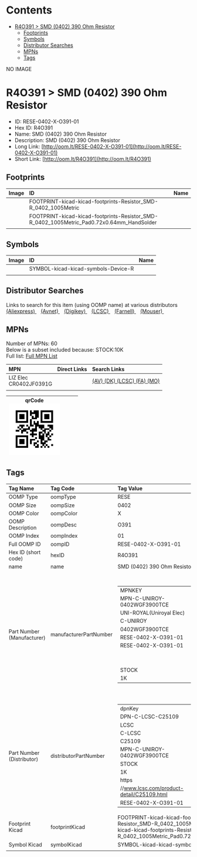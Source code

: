 



Contents
========

* [R4O391 > SMD (0402) 390 Ohm Resistor](#r4o391--smd-0402-390-ohm-resistor)
	* [Footprints](#footprints)
	* [Symbols](#symbols)
	* [Distributor Searches](#distributor-searches)
	* [MPNs](#mpns)
	* [Tags](#tags)
  
NO IMAGE  
# R4O391 > SMD (0402) 390 Ohm Resistor

- ID: RESE-0402-X-O391-01
- Hex ID: R4O391
- Name: SMD (0402) 390 Ohm Resistor
- Description: SMD (0402) 390 Ohm Resistor
- Long Link: [http://oom.lt/RESE-0402-X-O391-01](http://oom.lt/RESE-0402-X-O391-01)
- Short Link: [http://oom.lt/R4O391](http://oom.lt/R4O391)

## Footprints
  

|Image|ID|Name|
| :--- | :--- | :--- |
||FOOTPRINT-kicad-kicad-footprints-Resistor_SMD-R_0402_1005Metric||
||FOOTPRINT-kicad-kicad-footprints-Resistor_SMD-R_0402_1005Metric_Pad0.72x0.64mm_HandSolder||
||||

## Symbols
  

|Image|ID|Name|
| :--- | :--- | :--- |
|![]()|SYMBOL-kicad-kicad-symbols-Device-R||
||||

## Distributor Searches
  
Links to search for this item (using OOMP name) at various distributors  
[(Aliexpress) ](https://www.aliexpress.com/wholesale?SearchText=1117SMD+0402+390+Ohm+Resistor)&nbsp;&nbsp;&nbsp;[(Avnet) ](https://www.avnet.com/shop/us/search/SMD+0402+390+Ohm+Resistor)&nbsp;&nbsp;&nbsp;[(Digikey) ](https://www.digikey.co.uk/en/products/result?s=SMD+0402+390+Ohm+Resistor)&nbsp;&nbsp;&nbsp;[(LCSC) ](https://www.lcsc.com/search?q=SMD+0402+390+Ohm+Resistor)&nbsp;&nbsp;&nbsp;[(Farnell) ](https://uk.farnell.com/search?st=SMD+0402+390+Ohm+Resistor)&nbsp;&nbsp;&nbsp;[(Mouser) ](https://www.mouser.com/c/?q=SMD+0402+390+Ohm+Resistor)&nbsp;&nbsp;&nbsp;
## MPNs
  
Number of MPNs: 60<br>Below is a subset included because: STOCK:10K <br>Full list: [Full MPN List](MPNLIST.md)  

|MPN|Direct Links|Search Links|
| :--- | :--- | :--- |
|LIZ Elec<br>CR0402JF0391G||[(AV) ](https://www.avnet.com/shop/us/search/CR0402JF0391G)[(DK) ](https://www.digikey.co.uk/products/en?keywords=CR0402JF0391G)[(LCSC) ](https://www.lcsc.com/search?q=CR0402JF0391G)[(FA) ](https://uk.farnell.com/search?st=CR0402JF0391G)[(MO) ](https://www.mouser.com/c/?q=CR0402JF0391G)|
||||
  

|qrCode<br>[![](https://raw.githubusercontent.com/oomlout/oomlout_OOMP_parts_V2/main/RESE/0402/X/O391/01/qrCode_140.png)](https://github.com/oomlout/oomlout_OOMP_parts_V2/tree/main/RESE/0402/X/O391/01/qrCode.png)||||
| :---: | :---: | :---: | :---: |

## Tags
  

|Tag Name|Tag Code|Tag Value|
| :--- | :--- | :--- |
|OOMP Type|oompType|RESE|
|OOMP Size|oompSize|0402|
|OOMP Color|oompColor|X|
|OOMP Description|oompDesc|O391|
|OOMP Index|oompIndex|01|
|Full OOMP ID|oompID|RESE-0402-X-O391-01|
|Hex ID (short code)|hexID|R4O391|
|name|name|SMD (0402) 390 Ohm Resistor|
|Part Number (Manufacturer)|manufacturerPartNumber|<table><tr><td>MPNKEY</td></tr><tr><td> MPN-C-UNIROY-0402WGF3900TCE</td><td> MANUFACTURER</td></tr><tr><td> UNI-ROYAL(Uniroyal Elec)</td><td> MANUCODE</td></tr><tr><td> C-UNIROY</td><td> MPN</td></tr><tr><td> 0402WGF3900TCE</td><td> OOMPIDPARTIAL</td></tr><tr><td> RESE-0402-X-O391-01</td><td> OOMPID</td></tr><tr><td> RESE-0402-X-O391-01</td><td> LINK</td></tr><tr><td> </td><td> DESCRIPTION</td></tr><tr><td> </td><td> TAGS</td></tr><tr><td> STOCK</td></tr><tr><td>1K</td></tr></table></td><td> <table><tr><td>MPNKEY</td></tr><tr><td> MPN-C-UNIROY-0402WGJ0391TCE</td><td> MANUFACTURER</td></tr><tr><td> UNI-ROYAL(Uniroyal Elec)</td><td> MANUCODE</td></tr><tr><td> C-UNIROY</td><td> MPN</td></tr><tr><td> 0402WGJ0391TCE</td><td> OOMPIDPARTIAL</td></tr><tr><td> RESE-0402-X-O391-01</td><td> OOMPID</td></tr><tr><td> RESE-0402-X-O391-01</td><td> LINK</td></tr><tr><td> </td><td> DESCRIPTION</td></tr><tr><td> </td><td> TAGS</td></tr><tr><td> STOCK</td></tr><tr><td>1K</td></tr></table></td><td> <table><tr><td>MPNKEY</td></tr><tr><td> MPN-C-LIZELE-CR0402FF3900G</td><td> MANUFACTURER</td></tr><tr><td> LIZ Elec</td><td> MANUCODE</td></tr><tr><td> C-LIZELE</td><td> MPN</td></tr><tr><td> CR0402FF3900G</td><td> OOMPIDPARTIAL</td></tr><tr><td> RESE-0402-X-O391-01</td><td> OOMPID</td></tr><tr><td> RESE-0402-X-O391-01</td><td> LINK</td></tr><tr><td> </td><td> DESCRIPTION</td></tr><tr><td> </td><td> TAGS</td></tr><tr><td> </td></tr></table></td><td> <table><tr><td>MPNKEY</td></tr><tr><td> MPN-C-LIZELE-CR0402JF0391G</td><td> MANUFACTURER</td></tr><tr><td> LIZ Elec</td><td> MANUCODE</td></tr><tr><td> C-LIZELE</td><td> MPN</td></tr><tr><td> CR0402JF0391G</td><td> OOMPIDPARTIAL</td></tr><tr><td> RESE-0402-X-O391-01</td><td> OOMPID</td></tr><tr><td> RESE-0402-X-O391-01</td><td> LINK</td></tr><tr><td> </td><td> DESCRIPTION</td></tr><tr><td> </td><td> TAGS</td></tr><tr><td> STOCK</td></tr><tr><td>10K</td></tr></table></td><td> <table><tr><td>MPNKEY</td></tr><tr><td> MPN-C-RALEC-RTT023900FTH</td><td> MANUFACTURER</td></tr><tr><td> RALEC</td><td> MANUCODE</td></tr><tr><td> C-RALEC</td><td> MPN</td></tr><tr><td> RTT023900FTH</td><td> OOMPIDPARTIAL</td></tr><tr><td> RESE-0402-X-O391-01</td><td> OOMPID</td></tr><tr><td> RESE-0402-X-O391-01</td><td> LINK</td></tr><tr><td> </td><td> DESCRIPTION</td></tr><tr><td> </td><td> TAGS</td></tr><tr><td> </td></tr></table></td><td> <table><tr><td>MPNKEY</td></tr><tr><td> MPN-C-RALEC-RTT02391JTH</td><td> MANUFACTURER</td></tr><tr><td> RALEC</td><td> MANUCODE</td></tr><tr><td> C-RALEC</td><td> MPN</td></tr><tr><td> RTT02391JTH</td><td> OOMPIDPARTIAL</td></tr><tr><td> RESE-0402-X-O391-01</td><td> OOMPID</td></tr><tr><td> RESE-0402-X-O391-01</td><td> LINK</td></tr><tr><td> </td><td> DESCRIPTION</td></tr><tr><td> </td><td> TAGS</td></tr><tr><td> </td></tr></table></td><td> <table><tr><td>MPNKEY</td></tr><tr><td> MPN-C-KOASPE-RK73B1ETTP391J</td><td> MANUFACTURER</td></tr><tr><td> KOA Speer Elec</td><td> MANUCODE</td></tr><tr><td> C-KOASPE</td><td> MPN</td></tr><tr><td> RK73B1ETTP391J</td><td> OOMPIDPARTIAL</td></tr><tr><td> RESE-0402-X-O391-01</td><td> OOMPID</td></tr><tr><td> RESE-0402-X-O391-01</td><td> LINK</td></tr><tr><td> </td><td> DESCRIPTION</td></tr><tr><td> </td><td> TAGS</td></tr><tr><td> STOCK</td></tr><tr><td>1K</td></tr></table></td><td> <table><tr><td>MPNKEY</td></tr><tr><td> MPN-C-YAGEO-RC0402FR-07390RL</td><td> MANUFACTURER</td></tr><tr><td> YAGEO</td><td> MANUCODE</td></tr><tr><td> C-YAGEO</td><td> MPN</td></tr><tr><td> RC0402FR-07390RL</td><td> OOMPIDPARTIAL</td></tr><tr><td> RESE-0402-X-O391-01</td><td> OOMPID</td></tr><tr><td> RESE-0402-X-O391-01</td><td> LINK</td></tr><tr><td> </td><td> DESCRIPTION</td></tr><tr><td> </td><td> TAGS</td></tr><tr><td> STOCK</td></tr><tr><td>1K</td></tr></table></td><td> <table><tr><td>MPNKEY</td></tr><tr><td> MPN-C-TAITEC-RM04JTN391</td><td> MANUFACTURER</td></tr><tr><td> TA-I Tech</td><td> MANUCODE</td></tr><tr><td> C-TAITEC</td><td> MPN</td></tr><tr><td> RM04JTN391</td><td> OOMPIDPARTIAL</td></tr><tr><td> RESE-0402-X-O391-01</td><td> OOMPID</td></tr><tr><td> RESE-0402-X-O391-01</td><td> LINK</td></tr><tr><td> </td><td> DESCRIPTION</td></tr><tr><td> </td><td> TAGS</td></tr><tr><td> </td></tr></table></td><td> <table><tr><td>MPNKEY</td></tr><tr><td> MPN-C-TAITEC-RM04FTN3900</td><td> MANUFACTURER</td></tr><tr><td> TA-I Tech</td><td> MANUCODE</td></tr><tr><td> C-TAITEC</td><td> MPN</td></tr><tr><td> RM04FTN3900</td><td> OOMPIDPARTIAL</td></tr><tr><td> RESE-0402-X-O391-01</td><td> OOMPID</td></tr><tr><td> RESE-0402-X-O391-01</td><td> LINK</td></tr><tr><td> </td><td> DESCRIPTION</td></tr><tr><td> </td><td> TAGS</td></tr><tr><td> </td></tr></table></td><td> <table><tr><td>MPNKEY</td></tr><tr><td> MPN-C-YAGEO-RC0402JR-07390RL</td><td> MANUFACTURER</td></tr><tr><td> YAGEO</td><td> MANUCODE</td></tr><tr><td> C-YAGEO</td><td> MPN</td></tr><tr><td> RC0402JR-07390RL</td><td> OOMPIDPARTIAL</td></tr><tr><td> RESE-0402-X-O391-01</td><td> OOMPID</td></tr><tr><td> RESE-0402-X-O391-01</td><td> LINK</td></tr><tr><td> </td><td> DESCRIPTION</td></tr><tr><td> </td><td> TAGS</td></tr><tr><td> </td></tr></table></td><td> <table><tr><td>MPNKEY</td></tr><tr><td> MPN-C-WALSIN-WR04X3900FTL</td><td> MANUFACTURER</td></tr><tr><td> Walsin Tech Corp</td><td> MANUCODE</td></tr><tr><td> C-WALSIN</td><td> MPN</td></tr><tr><td> WR04X3900FTL</td><td> OOMPIDPARTIAL</td></tr><tr><td> RESE-0402-X-O391-01</td><td> OOMPID</td></tr><tr><td> RESE-0402-X-O391-01</td><td> LINK</td></tr><tr><td> </td><td> DESCRIPTION</td></tr><tr><td> </td><td> TAGS</td></tr><tr><td> STOCK</td></tr><tr><td>1K</td></tr></table></td><td> <table><tr><td>MPNKEY</td></tr><tr><td> MPN-C-WALSIN-WR04X391JTL</td><td> MANUFACTURER</td></tr><tr><td> Walsin Tech Corp</td><td> MANUCODE</td></tr><tr><td> C-WALSIN</td><td> MPN</td></tr><tr><td> WR04X391JTL</td><td> OOMPIDPARTIAL</td></tr><tr><td> RESE-0402-X-O391-01</td><td> OOMPID</td></tr><tr><td> RESE-0402-X-O391-01</td><td> LINK</td></tr><tr><td> </td><td> DESCRIPTION</td></tr><tr><td> </td><td> TAGS</td></tr><tr><td> STOCK</td></tr><tr><td>1K</td></tr></table></td><td> <table><tr><td>MPNKEY</td></tr><tr><td> MPN-C-KOASPE-RN73H1ETTP3900B25</td><td> MANUFACTURER</td></tr><tr><td> KOA Speer Elec</td><td> MANUCODE</td></tr><tr><td> C-KOASPE</td><td> MPN</td></tr><tr><td> RN73H1ETTP3900B25</td><td> OOMPIDPARTIAL</td></tr><tr><td> RESE-0402-X-O391-01</td><td> OOMPID</td></tr><tr><td> RESE-0402-X-O391-01</td><td> LINK</td></tr><tr><td> </td><td> DESCRIPTION</td></tr><tr><td> </td><td> TAGS</td></tr><tr><td> STOCK</td></tr><tr><td>1K</td></tr></table></td><td> <table><tr><td>MPNKEY</td></tr><tr><td> MPN-C-KOASPE-RN731ETTP3900B25</td><td> MANUFACTURER</td></tr><tr><td> KOA Speer Elec</td><td> MANUCODE</td></tr><tr><td> C-KOASPE</td><td> MPN</td></tr><tr><td> RN731ETTP3900B25</td><td> OOMPIDPARTIAL</td></tr><tr><td> RESE-0402-X-O391-01</td><td> OOMPID</td></tr><tr><td> RESE-0402-X-O391-01</td><td> LINK</td></tr><tr><td> </td><td> DESCRIPTION</td></tr><tr><td> </td><td> TAGS</td></tr><tr><td> STOCK</td></tr><tr><td>1K</td></tr></table></td><td> <table><tr><td>MPNKEY</td></tr><tr><td> MPN-C-KOASPE-RK73H1ETTP3900F</td><td> MANUFACTURER</td></tr><tr><td> KOA Speer Elec</td><td> MANUCODE</td></tr><tr><td> C-KOASPE</td><td> MPN</td></tr><tr><td> RK73H1ETTP3900F</td><td> OOMPIDPARTIAL</td></tr><tr><td> RESE-0402-X-O391-01</td><td> OOMPID</td></tr><tr><td> RESE-0402-X-O391-01</td><td> LINK</td></tr><tr><td> </td><td> DESCRIPTION</td></tr><tr><td> </td><td> TAGS</td></tr><tr><td> </td></tr></table></td><td> <table><tr><td>MPNKEY</td></tr><tr><td> MPN-C-YAGEO-AC0402FR-07390RL</td><td> MANUFACTURER</td></tr><tr><td> YAGEO</td><td> MANUCODE</td></tr><tr><td> C-YAGEO</td><td> MPN</td></tr><tr><td> AC0402FR-07390RL</td><td> OOMPIDPARTIAL</td></tr><tr><td> RESE-0402-X-O391-01</td><td> OOMPID</td></tr><tr><td> RESE-0402-X-O391-01</td><td> LINK</td></tr><tr><td> </td><td> DESCRIPTION</td></tr><tr><td> </td><td> TAGS</td></tr><tr><td> STOCK</td></tr><tr><td>1K</td></tr></table></td><td> <table><tr><td>MPNKEY</td></tr><tr><td> MPN-C-YAGEO-AC0402JR-07390RL</td><td> MANUFACTURER</td></tr><tr><td> YAGEO</td><td> MANUCODE</td></tr><tr><td> C-YAGEO</td><td> MPN</td></tr><tr><td> AC0402JR-07390RL</td><td> OOMPIDPARTIAL</td></tr><tr><td> RESE-0402-X-O391-01</td><td> OOMPID</td></tr><tr><td> RESE-0402-X-O391-01</td><td> LINK</td></tr><tr><td> </td><td> DESCRIPTION</td></tr><tr><td> </td><td> TAGS</td></tr><tr><td> </td></tr></table></td><td> <table><tr><td>MPNKEY</td></tr><tr><td> MPN-C-VIKING-ARG02FTC3900</td><td> MANUFACTURER</td></tr><tr><td> Viking Tech</td><td> MANUCODE</td></tr><tr><td> C-VIKING</td><td> MPN</td></tr><tr><td> ARG02FTC3900</td><td> OOMPIDPARTIAL</td></tr><tr><td> RESE-0402-X-O391-01</td><td> OOMPID</td></tr><tr><td> RESE-0402-X-O391-01</td><td> LINK</td></tr><tr><td> </td><td> DESCRIPTION</td></tr><tr><td> </td><td> TAGS</td></tr><tr><td> STOCK</td></tr><tr><td>1K</td></tr></table></td><td> <table><tr><td>MPNKEY</td></tr><tr><td> MPN-C-FHGUAN-RC-02W3900FT</td><td> MANUFACTURER</td></tr><tr><td> FH (Guangdong Fenghua Advanced Tech)</td><td> MANUCODE</td></tr><tr><td> C-FHGUAN</td><td> MPN</td></tr><tr><td> RC-02W3900FT</td><td> OOMPIDPARTIAL</td></tr><tr><td> RESE-0402-X-O391-01</td><td> OOMPID</td></tr><tr><td> RESE-0402-X-O391-01</td><td> LINK</td></tr><tr><td> </td><td> DESCRIPTION</td></tr><tr><td> </td><td> TAGS</td></tr><tr><td> </td></tr></table></td><td> <table><tr><td>MPNKEY</td></tr><tr><td> MPN-C-FHGUAN-RC-02W391JT</td><td> MANUFACTURER</td></tr><tr><td> FH (Guangdong Fenghua Advanced Tech)</td><td> MANUCODE</td></tr><tr><td> C-FHGUAN</td><td> MPN</td></tr><tr><td> RC-02W391JT</td><td> OOMPIDPARTIAL</td></tr><tr><td> RESE-0402-X-O391-01</td><td> OOMPID</td></tr><tr><td> RESE-0402-X-O391-01</td><td> LINK</td></tr><tr><td> </td><td> DESCRIPTION</td></tr><tr><td> </td><td> TAGS</td></tr><tr><td> </td></tr></table></td><td> <table><tr><td>MPNKEY</td></tr><tr><td> MPN-C-KAMAYA-RMC10K391FTH</td><td> MANUFACTURER</td></tr><tr><td> KAMAYA</td><td> MANUCODE</td></tr><tr><td> C-KAMAYA</td><td> MPN</td></tr><tr><td> RMC10K391FTH</td><td> OOMPIDPARTIAL</td></tr><tr><td> RESE-0402-X-O391-01</td><td> OOMPID</td></tr><tr><td> RESE-0402-X-O391-01</td><td> LINK</td></tr><tr><td> </td><td> DESCRIPTION</td></tr><tr><td> </td><td> TAGS</td></tr><tr><td> </td></tr></table></td><td> <table><tr><td>MPNKEY</td></tr><tr><td> MPN-C-FHGUAN-RC-02K3900FT</td><td> MANUFACTURER</td></tr><tr><td> FH (Guangdong Fenghua Advanced Tech)</td><td> MANUCODE</td></tr><tr><td> C-FHGUAN</td><td> MPN</td></tr><tr><td> RC-02K3900FT</td><td> OOMPIDPARTIAL</td></tr><tr><td> RESE-0402-X-O391-01</td><td> OOMPID</td></tr><tr><td> RESE-0402-X-O391-01</td><td> LINK</td></tr><tr><td> </td><td> DESCRIPTION</td></tr><tr><td> </td><td> TAGS</td></tr><tr><td> </td></tr></table></td><td> <table><tr><td>MPNKEY</td></tr><tr><td> MPN-C-RESIST-AECR0402F390RK9</td><td> MANUFACTURER</td></tr><tr><td> Resistor.Today</td><td> MANUCODE</td></tr><tr><td> C-RESIST</td><td> MPN</td></tr><tr><td> AECR0402F390RK9</td><td> OOMPIDPARTIAL</td></tr><tr><td> RESE-0402-X-O391-01</td><td> OOMPID</td></tr><tr><td> RESE-0402-X-O391-01</td><td> LINK</td></tr><tr><td> </td><td> DESCRIPTION</td></tr><tr><td> </td><td> TAGS</td></tr><tr><td> </td></tr></table></td><td> <table><tr><td>MPNKEY</td></tr><tr><td> MPN-C-PANASO-ERJ2RHD391X</td><td> MANUFACTURER</td></tr><tr><td> PANASONIC</td><td> MANUCODE</td></tr><tr><td> C-PANASO</td><td> MPN</td></tr><tr><td> ERJ2RHD391X</td><td> OOMPIDPARTIAL</td></tr><tr><td> RESE-0402-X-O391-01</td><td> OOMPID</td></tr><tr><td> RESE-0402-X-O391-01</td><td> LINK</td></tr><tr><td> </td><td> DESCRIPTION</td></tr><tr><td> </td><td> TAGS</td></tr><tr><td> STOCK</td></tr><tr><td>1K</td></tr></table></td><td> <table><tr><td>MPNKEY</td></tr><tr><td> MPN-C-PANASO-ERA2AEB391X</td><td> MANUFACTURER</td></tr><tr><td> PANASONIC</td><td> MANUCODE</td></tr><tr><td> C-PANASO</td><td> MPN</td></tr><tr><td> ERA2AEB391X</td><td> OOMPIDPARTIAL</td></tr><tr><td> RESE-0402-X-O391-01</td><td> OOMPID</td></tr><tr><td> RESE-0402-X-O391-01</td><td> LINK</td></tr><tr><td> </td><td> DESCRIPTION</td></tr><tr><td> </td><td> TAGS</td></tr><tr><td> STOCK</td></tr><tr><td>1K</td></tr></table></td><td> <table><tr><td>MPNKEY</td></tr><tr><td> MPN-C-PANASO-ERJ2GEJ391X</td><td> MANUFACTURER</td></tr><tr><td> PANASONIC</td><td> MANUCODE</td></tr><tr><td> C-PANASO</td><td> MPN</td></tr><tr><td> ERJ2GEJ391X</td><td> OOMPIDPARTIAL</td></tr><tr><td> RESE-0402-X-O391-01</td><td> OOMPID</td></tr><tr><td> RESE-0402-X-O391-01</td><td> LINK</td></tr><tr><td> </td><td> DESCRIPTION</td></tr><tr><td> </td><td> TAGS</td></tr><tr><td> STOCK</td></tr><tr><td>1K</td></tr></table></td><td> <table><tr><td>MPNKEY</td></tr><tr><td> MPN-C-PANASO-ERJ2RKF3900X</td><td> MANUFACTURER</td></tr><tr><td> PANASONIC</td><td> MANUCODE</td></tr><tr><td> C-PANASO</td><td> MPN</td></tr><tr><td> ERJ2RKF3900X</td><td> OOMPIDPARTIAL</td></tr><tr><td> RESE-0402-X-O391-01</td><td> OOMPID</td></tr><tr><td> RESE-0402-X-O391-01</td><td> LINK</td></tr><tr><td> </td><td> DESCRIPTION</td></tr><tr><td> </td><td> TAGS</td></tr><tr><td> </td></tr></table></td><td> <table><tr><td>MPNKEY</td></tr><tr><td> MPN-C-UNIROY-0402WGD3900TCE</td><td> MANUFACTURER</td></tr><tr><td> UNI-ROYAL(Uniroyal Elec)</td><td> MANUCODE</td></tr><tr><td> C-UNIROY</td><td> MPN</td></tr><tr><td> 0402WGD3900TCE</td><td> OOMPIDPARTIAL</td></tr><tr><td> RESE-0402-X-O391-01</td><td> OOMPID</td></tr><tr><td> RESE-0402-X-O391-01</td><td> LINK</td></tr><tr><td> </td><td> DESCRIPTION</td></tr><tr><td> </td><td> TAGS</td></tr><tr><td> STOCK</td></tr><tr><td>1K</td></tr></table></td><td> <table><tr><td>MPNKEY</td></tr><tr><td> MPN-C-VISHAY-CRCW0402390RFKED</td><td> MANUFACTURER</td></tr><tr><td> Vishay Intertech</td><td> MANUCODE</td></tr><tr><td> C-VISHAY</td><td> MPN</td></tr><tr><td> CRCW0402390RFKED</td><td> OOMPIDPARTIAL</td></tr><tr><td> RESE-0402-X-O391-01</td><td> OOMPID</td></tr><tr><td> RESE-0402-X-O391-01</td><td> LINK</td></tr><tr><td> </td><td> DESCRIPTION</td></tr><tr><td> </td><td> TAGS</td></tr><tr><td> </td></tr></table></td><td> <table><tr><td>MPNKEY</td></tr><tr><td> MPN-C-VISHAY-CRCW0402390RJNED</td><td> MANUFACTURER</td></tr><tr><td> Vishay Intertech</td><td> MANUCODE</td></tr><tr><td> C-VISHAY</td><td> MPN</td></tr><tr><td> CRCW0402390RJNED</td><td> OOMPIDPARTIAL</td></tr><tr><td> RESE-0402-X-O391-01</td><td> OOMPID</td></tr><tr><td> RESE-0402-X-O391-01</td><td> LINK</td></tr><tr><td> </td><td> DESCRIPTION</td></tr><tr><td> </td><td> TAGS</td></tr><tr><td> </td></tr></table></td><td> <table><tr><td>MPNKEY</td></tr><tr><td> MPN-C-UNIROY-TC0250D3900TCE</td><td> MANUFACTURER</td></tr><tr><td> UNI-ROYAL(Uniroyal Elec)</td><td> MANUCODE</td></tr><tr><td> C-UNIROY</td><td> MPN</td></tr><tr><td> TC0250D3900TCE</td><td> OOMPIDPARTIAL</td></tr><tr><td> RESE-0402-X-O391-01</td><td> OOMPID</td></tr><tr><td> RESE-0402-X-O391-01</td><td> LINK</td></tr><tr><td> </td><td> DESCRIPTION</td></tr><tr><td> </td><td> TAGS</td></tr><tr><td> STOCK</td></tr><tr><td>1K</td></tr></table></td><td> <table><tr><td>MPNKEY</td></tr><tr><td> MPN-C-UNIROY-TC0250D3900TCC</td><td> MANUFACTURER</td></tr><tr><td> UNI-ROYAL(Uniroyal Elec)</td><td> MANUCODE</td></tr><tr><td> C-UNIROY</td><td> MPN</td></tr><tr><td> TC0250D3900TCC</td><td> OOMPIDPARTIAL</td></tr><tr><td> RESE-0402-X-O391-01</td><td> OOMPID</td></tr><tr><td> RESE-0402-X-O391-01</td><td> LINK</td></tr><tr><td> </td><td> DESCRIPTION</td></tr><tr><td> </td><td> TAGS</td></tr><tr><td> STOCK</td></tr><tr><td>1K</td></tr></table></td><td> <table><tr><td>MPNKEY</td></tr><tr><td> MPN-C-PANASO-ERJPA2J391X</td><td> MANUFACTURER</td></tr><tr><td> PANASONIC</td><td> MANUCODE</td></tr><tr><td> C-PANASO</td><td> MPN</td></tr><tr><td> ERJPA2J391X</td><td> OOMPIDPARTIAL</td></tr><tr><td> RESE-0402-X-O391-01</td><td> OOMPID</td></tr><tr><td> RESE-0402-X-O391-01</td><td> LINK</td></tr><tr><td> </td><td> DESCRIPTION</td></tr><tr><td> </td><td> TAGS</td></tr><tr><td> </td></tr></table></td><td> <table><tr><td>MPNKEY</td></tr><tr><td> MPN-C-PANASO-ERJPA2F3900X</td><td> MANUFACTURER</td></tr><tr><td> PANASONIC</td><td> MANUCODE</td></tr><tr><td> C-PANASO</td><td> MPN</td></tr><tr><td> ERJPA2F3900X</td><td> OOMPIDPARTIAL</td></tr><tr><td> RESE-0402-X-O391-01</td><td> OOMPID</td></tr><tr><td> RESE-0402-X-O391-01</td><td> LINK</td></tr><tr><td> </td><td> DESCRIPTION</td></tr><tr><td> </td><td> TAGS</td></tr><tr><td> </td></tr></table></td><td> <table><tr><td>MPNKEY</td></tr><tr><td> MPN-C-PANASO-ERA2VEB3900X</td><td> MANUFACTURER</td></tr><tr><td> PANASONIC</td><td> MANUCODE</td></tr><tr><td> C-PANASO</td><td> MPN</td></tr><tr><td> ERA2VEB3900X</td><td> OOMPIDPARTIAL</td></tr><tr><td> RESE-0402-X-O391-01</td><td> OOMPID</td></tr><tr><td> RESE-0402-X-O391-01</td><td> LINK</td></tr><tr><td> </td><td> DESCRIPTION</td></tr><tr><td> </td><td> TAGS</td></tr><tr><td> </td></tr></table></td><td> <table><tr><td>MPNKEY</td></tr><tr><td> MPN-C-PANASO-ERJU2RD3900X</td><td> MANUFACTURER</td></tr><tr><td> PANASONIC</td><td> MANUCODE</td></tr><tr><td> C-PANASO</td><td> MPN</td></tr><tr><td> ERJU2RD3900X</td><td> OOMPIDPARTIAL</td></tr><tr><td> RESE-0402-X-O391-01</td><td> OOMPID</td></tr><tr><td> RESE-0402-X-O391-01</td><td> LINK</td></tr><tr><td> </td><td> DESCRIPTION</td></tr><tr><td> </td><td> TAGS</td></tr><tr><td> </td></tr></table></td><td> <table><tr><td>MPNKEY</td></tr><tr><td> MPN-C-EVEROH-CR0402F390RQ10Z</td><td> MANUFACTURER</td></tr><tr><td> Ever Ohms Tech</td><td> MANUCODE</td></tr><tr><td> C-EVEROH</td><td> MPN</td></tr><tr><td> CR0402F390RQ10Z</td><td> OOMPIDPARTIAL</td></tr><tr><td> RESE-0402-X-O391-01</td><td> OOMPID</td></tr><tr><td> RESE-0402-X-O391-01</td><td> LINK</td></tr><tr><td> </td><td> DESCRIPTION</td></tr><tr><td> </td><td> TAGS</td></tr><tr><td> </td></tr></table></td><td> <table><tr><td>MPNKEY</td></tr><tr><td> MPN-C-UNIROY-CQ02WGF3900TCE</td><td> MANUFACTURER</td></tr><tr><td> UNI-ROYAL(Uniroyal Elec)</td><td> MANUCODE</td></tr><tr><td> C-UNIROY</td><td> MPN</td></tr><tr><td> CQ02WGF3900TCE</td><td> OOMPIDPARTIAL</td></tr><tr><td> RESE-0402-X-O391-01</td><td> OOMPID</td></tr><tr><td> RESE-0402-X-O391-01</td><td> LINK</td></tr><tr><td> </td><td> DESCRIPTION</td></tr><tr><td> </td><td> TAGS</td></tr><tr><td> </td></tr></table></td><td> <table><tr><td>MPNKEY</td></tr><tr><td> MPN-C-VISHAY-TNPW0402390RBHED</td><td> MANUFACTURER</td></tr><tr><td> Vishay Intertech</td><td> MANUCODE</td></tr><tr><td> C-VISHAY</td><td> MPN</td></tr><tr><td> TNPW0402390RBHED</td><td> OOMPIDPARTIAL</td></tr><tr><td> RESE-0402-X-O391-01</td><td> OOMPID</td></tr><tr><td> RESE-0402-X-O391-01</td><td> LINK</td></tr><tr><td> </td><td> DESCRIPTION</td></tr><tr><td> </td><td> TAGS</td></tr><tr><td> </td></tr></table></td><td> <table><tr><td>MPNKEY</td></tr><tr><td> MPN-C-PANASO-ERA-2ARB3900X</td><td> MANUFACTURER</td></tr><tr><td> PANASONIC</td><td> MANUCODE</td></tr><tr><td> C-PANASO</td><td> MPN</td></tr><tr><td> ERA-2ARB3900X</td><td> OOMPIDPARTIAL</td></tr><tr><td> RESE-0402-X-O391-01</td><td> OOMPID</td></tr><tr><td> RESE-0402-X-O391-01</td><td> LINK</td></tr><tr><td> </td><td> DESCRIPTION</td></tr><tr><td> </td><td> TAGS</td></tr><tr><td> </td></tr></table></td><td> <table><tr><td>MPNKEY</td></tr><tr><td> MPN-C-VISHAY-TNPW0402390RBETD</td><td> MANUFACTURER</td></tr><tr><td> Vishay Intertech</td><td> MANUCODE</td></tr><tr><td> C-VISHAY</td><td> MPN</td></tr><tr><td> TNPW0402390RBETD</td><td> OOMPIDPARTIAL</td></tr><tr><td> RESE-0402-X-O391-01</td><td> OOMPID</td></tr><tr><td> RESE-0402-X-O391-01</td><td> LINK</td></tr><tr><td> </td><td> DESCRIPTION</td></tr><tr><td> </td><td> TAGS</td></tr><tr><td> </td></tr></table></td><td> <table><tr><td>MPNKEY</td></tr><tr><td> MPN-C-VISHAY-CRCW0402390RFKEDC</td><td> MANUFACTURER</td></tr><tr><td> Vishay Intertech</td><td> MANUCODE</td></tr><tr><td> C-VISHAY</td><td> MPN</td></tr><tr><td> CRCW0402390RFKEDC</td><td> OOMPIDPARTIAL</td></tr><tr><td> RESE-0402-X-O391-01</td><td> OOMPID</td></tr><tr><td> RESE-0402-X-O391-01</td><td> LINK</td></tr><tr><td> </td><td> DESCRIPTION</td></tr><tr><td> </td><td> TAGS</td></tr><tr><td> </td></tr></table></td><td> <table><tr><td>MPNKEY</td></tr><tr><td> MPN-C-TECONN-CRGCQ0402F390R</td><td> MANUFACTURER</td></tr><tr><td> TE Connectivity</td><td> MANUCODE</td></tr><tr><td> C-TECONN</td><td> MPN</td></tr><tr><td> CRGCQ0402F390R</td><td> OOMPIDPARTIAL</td></tr><tr><td> RESE-0402-X-O391-01</td><td> OOMPID</td></tr><tr><td> RESE-0402-X-O391-01</td><td> LINK</td></tr><tr><td> </td><td> DESCRIPTION</td></tr><tr><td> </td><td> TAGS</td></tr><tr><td> </td></tr></table></td><td> <table><tr><td>MPNKEY</td></tr><tr><td> MPN-C-SUSUMU-RR0510P-391-D</td><td> MANUFACTURER</td></tr><tr><td> SUSUMU</td><td> MANUCODE</td></tr><tr><td> C-SUSUMU</td><td> MPN</td></tr><tr><td> RR0510P-391-D</td><td> OOMPIDPARTIAL</td></tr><tr><td> RESE-0402-X-O391-01</td><td> OOMPID</td></tr><tr><td> RESE-0402-X-O391-01</td><td> LINK</td></tr><tr><td> </td><td> DESCRIPTION</td></tr><tr><td> </td><td> TAGS</td></tr><tr><td> </td></tr></table></td><td> <table><tr><td>MPNKEY</td></tr><tr><td> MPN-C-BOURNS-CR0402-FX-3900GLF</td><td> MANUFACTURER</td></tr><tr><td> BOURNS</td><td> MANUCODE</td></tr><tr><td> C-BOURNS</td><td> MPN</td></tr><tr><td> CR0402-FX-3900GLF</td><td> OOMPIDPARTIAL</td></tr><tr><td> RESE-0402-X-O391-01</td><td> OOMPID</td></tr><tr><td> RESE-0402-X-O391-01</td><td> LINK</td></tr><tr><td> </td><td> DESCRIPTION</td></tr><tr><td> </td><td> TAGS</td></tr><tr><td> </td></tr></table></td><td> <table><tr><td>MPNKEY</td></tr><tr><td> MPN-C-ROHMSE-ESR01MZPJ391</td><td> MANUFACTURER</td></tr><tr><td> ROHM Semicon</td><td> MANUCODE</td></tr><tr><td> C-ROHMSE</td><td> MPN</td></tr><tr><td> ESR01MZPJ391</td><td> OOMPIDPARTIAL</td></tr><tr><td> RESE-0402-X-O391-01</td><td> OOMPID</td></tr><tr><td> RESE-0402-X-O391-01</td><td> LINK</td></tr><tr><td> </td><td> DESCRIPTION</td></tr><tr><td> </td><td> TAGS</td></tr><tr><td> </td></tr></table></td><td> <table><tr><td>MPNKEY</td></tr><tr><td> MPN-C-VISHAY-TNPW0402390RBEED</td><td> MANUFACTURER</td></tr><tr><td> Vishay Intertech</td><td> MANUCODE</td></tr><tr><td> C-VISHAY</td><td> MPN</td></tr><tr><td> TNPW0402390RBEED</td><td> OOMPIDPARTIAL</td></tr><tr><td> RESE-0402-X-O391-01</td><td> OOMPID</td></tr><tr><td> RESE-0402-X-O391-01</td><td> LINK</td></tr><tr><td> </td><td> DESCRIPTION</td></tr><tr><td> </td><td> TAGS</td></tr><tr><td> </td></tr></table></td><td> <table><tr><td>MPNKEY</td></tr><tr><td> MPN-C-PANASO-ERA-2APB391X</td><td> MANUFACTURER</td></tr><tr><td> PANASONIC</td><td> MANUCODE</td></tr><tr><td> C-PANASO</td><td> MPN</td></tr><tr><td> ERA-2APB391X</td><td> OOMPIDPARTIAL</td></tr><tr><td> RESE-0402-X-O391-01</td><td> OOMPID</td></tr><tr><td> RESE-0402-X-O391-01</td><td> LINK</td></tr><tr><td> </td><td> DESCRIPTION</td></tr><tr><td> </td><td> TAGS</td></tr><tr><td> </td></tr></table></td><td> <table><tr><td>MPNKEY</td></tr><tr><td> MPN-C-PANASO-ERA-2ARB391X</td><td> MANUFACTURER</td></tr><tr><td> PANASONIC</td><td> MANUCODE</td></tr><tr><td> C-PANASO</td><td> MPN</td></tr><tr><td> ERA-2ARB391X</td><td> OOMPIDPARTIAL</td></tr><tr><td> RESE-0402-X-O391-01</td><td> OOMPID</td></tr><tr><td> RESE-0402-X-O391-01</td><td> LINK</td></tr><tr><td> </td><td> DESCRIPTION</td></tr><tr><td> </td><td> TAGS</td></tr><tr><td> </td></tr></table></td><td> <table><tr><td>MPNKEY</td></tr><tr><td> MPN-C-PANASO-ERA-2ARC391X</td><td> MANUFACTURER</td></tr><tr><td> PANASONIC</td><td> MANUCODE</td></tr><tr><td> C-PANASO</td><td> MPN</td></tr><tr><td> ERA-2ARC391X</td><td> OOMPIDPARTIAL</td></tr><tr><td> RESE-0402-X-O391-01</td><td> OOMPID</td></tr><tr><td> RESE-0402-X-O391-01</td><td> LINK</td></tr><tr><td> </td><td> DESCRIPTION</td></tr><tr><td> </td><td> TAGS</td></tr><tr><td> </td></tr></table></td><td> <table><tr><td>MPNKEY</td></tr><tr><td> MPN-C-YAGEO-AA0402JR-07390RL</td><td> MANUFACTURER</td></tr><tr><td> YAGEO</td><td> MANUCODE</td></tr><tr><td> C-YAGEO</td><td> MPN</td></tr><tr><td> AA0402JR-07390RL</td><td> OOMPIDPARTIAL</td></tr><tr><td> RESE-0402-X-O391-01</td><td> OOMPID</td></tr><tr><td> RESE-0402-X-O391-01</td><td> LINK</td></tr><tr><td> </td><td> DESCRIPTION</td></tr><tr><td> </td><td> TAGS</td></tr><tr><td> </td></tr></table></td><td> <table><tr><td>MPNKEY</td></tr><tr><td> MPN-C-YAGEO-AF0402JR-07390RL</td><td> MANUFACTURER</td></tr><tr><td> YAGEO</td><td> MANUCODE</td></tr><tr><td> C-YAGEO</td><td> MPN</td></tr><tr><td> AF0402JR-07390RL</td><td> OOMPIDPARTIAL</td></tr><tr><td> RESE-0402-X-O391-01</td><td> OOMPID</td></tr><tr><td> RESE-0402-X-O391-01</td><td> LINK</td></tr><tr><td> </td><td> DESCRIPTION</td></tr><tr><td> </td><td> TAGS</td></tr><tr><td> </td></tr></table></td><td> <table><tr><td>MPNKEY</td></tr><tr><td> MPN-C-YAGEO-AA0402FR-07390RL</td><td> MANUFACTURER</td></tr><tr><td> YAGEO</td><td> MANUCODE</td></tr><tr><td> C-YAGEO</td><td> MPN</td></tr><tr><td> AA0402FR-07390RL</td><td> OOMPIDPARTIAL</td></tr><tr><td> RESE-0402-X-O391-01</td><td> OOMPID</td></tr><tr><td> RESE-0402-X-O391-01</td><td> LINK</td></tr><tr><td> </td><td> DESCRIPTION</td></tr><tr><td> </td><td> TAGS</td></tr><tr><td> </td></tr></table></td><td> <table><tr><td>MPNKEY</td></tr><tr><td> MPN-C-TECONN-CRG0402F390R</td><td> MANUFACTURER</td></tr><tr><td> TE Connectivity</td><td> MANUCODE</td></tr><tr><td> C-TECONN</td><td> MPN</td></tr><tr><td> CRG0402F390R</td><td> OOMPIDPARTIAL</td></tr><tr><td> RESE-0402-X-O391-01</td><td> OOMPID</td></tr><tr><td> RESE-0402-X-O391-01</td><td> LINK</td></tr><tr><td> </td><td> DESCRIPTION</td></tr><tr><td> </td><td> TAGS</td></tr><tr><td> </td></tr></table></td><td> <table><tr><td>MPNKEY</td></tr><tr><td> MPN-C-VISHAY-RCS0402390RFKED</td><td> MANUFACTURER</td></tr><tr><td> Vishay Intertech</td><td> MANUCODE</td></tr><tr><td> C-VISHAY</td><td> MPN</td></tr><tr><td> RCS0402390RFKED</td><td> OOMPIDPARTIAL</td></tr><tr><td> RESE-0402-X-O391-01</td><td> OOMPID</td></tr><tr><td> RESE-0402-X-O391-01</td><td> LINK</td></tr><tr><td> </td><td> DESCRIPTION</td></tr><tr><td> </td><td> TAGS</td></tr><tr><td> </td></tr></table></td><td> <table><tr><td>MPNKEY</td></tr><tr><td> MPN-C-YAGEO-RT0402DRD07390RL</td><td> MANUFACTURER</td></tr><tr><td> YAGEO</td><td> MANUCODE</td></tr><tr><td> C-YAGEO</td><td> MPN</td></tr><tr><td> RT0402DRD07390RL</td><td> OOMPIDPARTIAL</td></tr><tr><td> RESE-0402-X-O391-01</td><td> OOMPID</td></tr><tr><td> RESE-0402-X-O391-01</td><td> LINK</td></tr><tr><td> </td><td> DESCRIPTION</td></tr><tr><td> </td><td> TAGS</td></tr><tr><td> </td></tr></table></td><td> <table><tr><td>MPNKEY</td></tr><tr><td> MPN-C-YAGEO-RT0402FRD07390RL</td><td> MANUFACTURER</td></tr><tr><td> YAGEO</td><td> MANUCODE</td></tr><tr><td> C-YAGEO</td><td> MPN</td></tr><tr><td> RT0402FRD07390RL</td><td> OOMPIDPARTIAL</td></tr><tr><td> RESE-0402-X-O391-01</td><td> OOMPID</td></tr><tr><td> RESE-0402-X-O391-01</td><td> LINK</td></tr><tr><td> </td><td> DESCRIPTION</td></tr><tr><td> </td><td> TAGS</td></tr><tr><td> </td></tr></table></td><td> <table><tr><td>MPNKEY</td></tr><tr><td> MPN-C-SUSUMU-RG1005P-391-D-T10</td><td> MANUFACTURER</td></tr><tr><td> SUSUMU</td><td> MANUCODE</td></tr><tr><td> C-SUSUMU</td><td> MPN</td></tr><tr><td> RG1005P-391-D-T10</td><td> OOMPIDPARTIAL</td></tr><tr><td> RESE-0402-X-O391-01</td><td> OOMPID</td></tr><tr><td> RESE-0402-X-O391-01</td><td> LINK</td></tr><tr><td> </td><td> DESCRIPTION</td></tr><tr><td> </td><td> TAGS</td></tr><tr><td> </td></tr></table></td><td> <table><tr><td>MPNKEY</td></tr><tr><td> MPN-C-PANASO-ERJ-U02D3900X</td><td> MANUFACTURER</td></tr><tr><td> PANASONIC</td><td> MANUCODE</td></tr><tr><td> C-PANASO</td><td> MPN</td></tr><tr><td> ERJ-U02D3900X</td><td> OOMPIDPARTIAL</td></tr><tr><td> RESE-0402-X-O391-01</td><td> OOMPID</td></tr><tr><td> RESE-0402-X-O391-01</td><td> LINK</td></tr><tr><td> </td><td> DESCRIPTION</td></tr><tr><td> </td><td> TAGS</td></tr><tr><td> </td></tr></table>|
|Part Number (Distributor)|distributorPartNumber|<table><tr><td>dpnKey</td></tr><tr><td> DPN-C-LCSC-C25109</td><td> DISTRIBUTOR</td></tr><tr><td> LCSC</td><td> DISTRCODE</td></tr><tr><td> C-LCSC</td><td> DPN</td></tr><tr><td> C25109</td><td> MPN</td></tr><tr><td> MPN-C-UNIROY-0402WGF3900TCE</td><td> TAGS</td></tr><tr><td> STOCK</td></tr><tr><td>1K</td><td> LINK</td></tr><tr><td> https</td></tr><tr><td>//www.lcsc.com/product-detail/C25109.html</td><td> OOMPID</td></tr><tr><td> RESE-0402-X-O391-01</td></tr></table></td><td> <table><tr><td>dpnKey</td></tr><tr><td> DPN-C-LCSC-C25163</td><td> DISTRIBUTOR</td></tr><tr><td> LCSC</td><td> DISTRCODE</td></tr><tr><td> C-LCSC</td><td> DPN</td></tr><tr><td> C25163</td><td> MPN</td></tr><tr><td> MPN-C-UNIROY-0402WGJ0391TCE</td><td> TAGS</td></tr><tr><td> STOCK</td></tr><tr><td>1K</td><td> LINK</td></tr><tr><td> https</td></tr><tr><td>//www.lcsc.com/product-detail/C25163.html</td><td> OOMPID</td></tr><tr><td> RESE-0402-X-O391-01</td></tr></table></td><td> <table><tr><td>dpnKey</td></tr><tr><td> DPN-C-LCSC-C100404</td><td> DISTRIBUTOR</td></tr><tr><td> LCSC</td><td> DISTRCODE</td></tr><tr><td> C-LCSC</td><td> DPN</td></tr><tr><td> C100404</td><td> MPN</td></tr><tr><td> MPN-C-LIZELE-CR0402FF3900G</td><td> TAGS</td></tr><tr><td> </td><td> LINK</td></tr><tr><td> https</td></tr><tr><td>//www.lcsc.com/product-detail/C100404.html</td><td> OOMPID</td></tr><tr><td> RESE-0402-X-O391-01</td></tr></table></td><td> <table><tr><td>dpnKey</td></tr><tr><td> DPN-C-LCSC-C100648</td><td> DISTRIBUTOR</td></tr><tr><td> LCSC</td><td> DISTRCODE</td></tr><tr><td> C-LCSC</td><td> DPN</td></tr><tr><td> C100648</td><td> MPN</td></tr><tr><td> MPN-C-LIZELE-CR0402JF0391G</td><td> TAGS</td></tr><tr><td> STOCK</td></tr><tr><td>10K</td><td> LINK</td></tr><tr><td> https</td></tr><tr><td>//www.lcsc.com/product-detail/C100648.html</td><td> OOMPID</td></tr><tr><td> RESE-0402-X-O391-01</td></tr></table></td><td> <table><tr><td>dpnKey</td></tr><tr><td> DPN-C-LCSC-C103010</td><td> DISTRIBUTOR</td></tr><tr><td> LCSC</td><td> DISTRCODE</td></tr><tr><td> C-LCSC</td><td> DPN</td></tr><tr><td> C103010</td><td> MPN</td></tr><tr><td> MPN-C-RALEC-RTT023900FTH</td><td> TAGS</td></tr><tr><td> </td><td> LINK</td></tr><tr><td> https</td></tr><tr><td>//www.lcsc.com/product-detail/C103010.html</td><td> OOMPID</td></tr><tr><td> RESE-0402-X-O391-01</td></tr></table></td><td> <table><tr><td>dpnKey</td></tr><tr><td> DPN-C-LCSC-C103016</td><td> DISTRIBUTOR</td></tr><tr><td> LCSC</td><td> DISTRCODE</td></tr><tr><td> C-LCSC</td><td> DPN</td></tr><tr><td> C103016</td><td> MPN</td></tr><tr><td> MPN-C-RALEC-RTT02391JTH</td><td> TAGS</td></tr><tr><td> </td><td> LINK</td></tr><tr><td> https</td></tr><tr><td>//www.lcsc.com/product-detail/C103016.html</td><td> OOMPID</td></tr><tr><td> RESE-0402-X-O391-01</td></tr></table></td><td> <table><tr><td>dpnKey</td></tr><tr><td> DPN-C-LCSC-C131578</td><td> DISTRIBUTOR</td></tr><tr><td> LCSC</td><td> DISTRCODE</td></tr><tr><td> C-LCSC</td><td> DPN</td></tr><tr><td> C131578</td><td> MPN</td></tr><tr><td> MPN-C-KOASPE-RK73B1ETTP391J</td><td> TAGS</td></tr><tr><td> STOCK</td></tr><tr><td>1K</td><td> LINK</td></tr><tr><td> https</td></tr><tr><td>//www.lcsc.com/product-detail/C131578.html</td><td> OOMPID</td></tr><tr><td> RESE-0402-X-O391-01</td></tr></table></td><td> <table><tr><td>dpnKey</td></tr><tr><td> DPN-C-LCSC-C137997</td><td> DISTRIBUTOR</td></tr><tr><td> LCSC</td><td> DISTRCODE</td></tr><tr><td> C-LCSC</td><td> DPN</td></tr><tr><td> C137997</td><td> MPN</td></tr><tr><td> MPN-C-YAGEO-RC0402FR-07390RL</td><td> TAGS</td></tr><tr><td> STOCK</td></tr><tr><td>1K</td><td> LINK</td></tr><tr><td> https</td></tr><tr><td>//www.lcsc.com/product-detail/C137997.html</td><td> OOMPID</td></tr><tr><td> RESE-0402-X-O391-01</td></tr></table></td><td> <table><tr><td>dpnKey</td></tr><tr><td> DPN-C-LCSC-C162850</td><td> DISTRIBUTOR</td></tr><tr><td> LCSC</td><td> DISTRCODE</td></tr><tr><td> C-LCSC</td><td> DPN</td></tr><tr><td> C162850</td><td> MPN</td></tr><tr><td> MPN-C-TAITEC-RM04JTN391</td><td> TAGS</td></tr><tr><td> </td><td> LINK</td></tr><tr><td> https</td></tr><tr><td>//www.lcsc.com/product-detail/C162850.html</td><td> OOMPID</td></tr><tr><td> RESE-0402-X-O391-01</td></tr></table></td><td> <table><tr><td>dpnKey</td></tr><tr><td> DPN-C-LCSC-C162851</td><td> DISTRIBUTOR</td></tr><tr><td> LCSC</td><td> DISTRCODE</td></tr><tr><td> C-LCSC</td><td> DPN</td></tr><tr><td> C162851</td><td> MPN</td></tr><tr><td> MPN-C-TAITEC-RM04FTN3900</td><td> TAGS</td></tr><tr><td> </td><td> LINK</td></tr><tr><td> https</td></tr><tr><td>//www.lcsc.com/product-detail/C162851.html</td><td> OOMPID</td></tr><tr><td> RESE-0402-X-O391-01</td></tr></table></td><td> <table><tr><td>dpnKey</td></tr><tr><td> DPN-C-LCSC-C163442</td><td> DISTRIBUTOR</td></tr><tr><td> LCSC</td><td> DISTRCODE</td></tr><tr><td> C-LCSC</td><td> DPN</td></tr><tr><td> C163442</td><td> MPN</td></tr><tr><td> MPN-C-YAGEO-RC0402JR-07390RL</td><td> TAGS</td></tr><tr><td> </td><td> LINK</td></tr><tr><td> https</td></tr><tr><td>//www.lcsc.com/product-detail/C163442.html</td><td> OOMPID</td></tr><tr><td> RESE-0402-X-O391-01</td></tr></table></td><td> <table><tr><td>dpnKey</td></tr><tr><td> DPN-C-LCSC-C170306</td><td> DISTRIBUTOR</td></tr><tr><td> LCSC</td><td> DISTRCODE</td></tr><tr><td> C-LCSC</td><td> DPN</td></tr><tr><td> C170306</td><td> MPN</td></tr><tr><td> MPN-C-WALSIN-WR04X3900FTL</td><td> TAGS</td></tr><tr><td> STOCK</td></tr><tr><td>1K</td><td> LINK</td></tr><tr><td> https</td></tr><tr><td>//www.lcsc.com/product-detail/C170306.html</td><td> OOMPID</td></tr><tr><td> RESE-0402-X-O391-01</td></tr></table></td><td> <table><tr><td>dpnKey</td></tr><tr><td> DPN-C-LCSC-C170409</td><td> DISTRIBUTOR</td></tr><tr><td> LCSC</td><td> DISTRCODE</td></tr><tr><td> C-LCSC</td><td> DPN</td></tr><tr><td> C170409</td><td> MPN</td></tr><tr><td> MPN-C-WALSIN-WR04X391JTL</td><td> TAGS</td></tr><tr><td> STOCK</td></tr><tr><td>1K</td><td> LINK</td></tr><tr><td> https</td></tr><tr><td>//www.lcsc.com/product-detail/C170409.html</td><td> OOMPID</td></tr><tr><td> RESE-0402-X-O391-01</td></tr></table></td><td> <table><tr><td>dpnKey</td></tr><tr><td> DPN-C-LCSC-C186127</td><td> DISTRIBUTOR</td></tr><tr><td> LCSC</td><td> DISTRCODE</td></tr><tr><td> C-LCSC</td><td> DPN</td></tr><tr><td> C186127</td><td> MPN</td></tr><tr><td> MPN-C-KOASPE-RN73H1ETTP3900B25</td><td> TAGS</td></tr><tr><td> STOCK</td></tr><tr><td>1K</td><td> LINK</td></tr><tr><td> https</td></tr><tr><td>//www.lcsc.com/product-detail/C186127.html</td><td> OOMPID</td></tr><tr><td> RESE-0402-X-O391-01</td></tr></table></td><td> <table><tr><td>dpnKey</td></tr><tr><td> DPN-C-LCSC-C186316</td><td> DISTRIBUTOR</td></tr><tr><td> LCSC</td><td> DISTRCODE</td></tr><tr><td> C-LCSC</td><td> DPN</td></tr><tr><td> C186316</td><td> MPN</td></tr><tr><td> MPN-C-KOASPE-RN731ETTP3900B25</td><td> TAGS</td></tr><tr><td> STOCK</td></tr><tr><td>1K</td><td> LINK</td></tr><tr><td> https</td></tr><tr><td>//www.lcsc.com/product-detail/C186316.html</td><td> OOMPID</td></tr><tr><td> RESE-0402-X-O391-01</td></tr></table></td><td> <table><tr><td>dpnKey</td></tr><tr><td> DPN-C-LCSC-C211684</td><td> DISTRIBUTOR</td></tr><tr><td> LCSC</td><td> DISTRCODE</td></tr><tr><td> C-LCSC</td><td> DPN</td></tr><tr><td> C211684</td><td> MPN</td></tr><tr><td> MPN-C-KOASPE-RK73H1ETTP3900F</td><td> TAGS</td></tr><tr><td> </td><td> LINK</td></tr><tr><td> https</td></tr><tr><td>//www.lcsc.com/product-detail/C211684.html</td><td> OOMPID</td></tr><tr><td> RESE-0402-X-O391-01</td></tr></table></td><td> <table><tr><td>dpnKey</td></tr><tr><td> DPN-C-LCSC-C227027</td><td> DISTRIBUTOR</td></tr><tr><td> LCSC</td><td> DISTRCODE</td></tr><tr><td> C-LCSC</td><td> DPN</td></tr><tr><td> C227027</td><td> MPN</td></tr><tr><td> MPN-C-YAGEO-AC0402FR-07390RL</td><td> TAGS</td></tr><tr><td> STOCK</td></tr><tr><td>1K</td><td> LINK</td></tr><tr><td> https</td></tr><tr><td>//www.lcsc.com/product-detail/C227027.html</td><td> OOMPID</td></tr><tr><td> RESE-0402-X-O391-01</td></tr></table></td><td> <table><tr><td>dpnKey</td></tr><tr><td> DPN-C-LCSC-C227362</td><td> DISTRIBUTOR</td></tr><tr><td> LCSC</td><td> DISTRCODE</td></tr><tr><td> C-LCSC</td><td> DPN</td></tr><tr><td> C227362</td><td> MPN</td></tr><tr><td> MPN-C-YAGEO-AC0402JR-07390RL</td><td> TAGS</td></tr><tr><td> </td><td> LINK</td></tr><tr><td> https</td></tr><tr><td>//www.lcsc.com/product-detail/C227362.html</td><td> OOMPID</td></tr><tr><td> RESE-0402-X-O391-01</td></tr></table></td><td> <table><tr><td>dpnKey</td></tr><tr><td> DPN-C-LCSC-C284545</td><td> DISTRIBUTOR</td></tr><tr><td> LCSC</td><td> DISTRCODE</td></tr><tr><td> C-LCSC</td><td> DPN</td></tr><tr><td> C284545</td><td> MPN</td></tr><tr><td> MPN-C-VIKING-ARG02FTC3900</td><td> TAGS</td></tr><tr><td> STOCK</td></tr><tr><td>1K</td><td> LINK</td></tr><tr><td> https</td></tr><tr><td>//www.lcsc.com/product-detail/C284545.html</td><td> OOMPID</td></tr><tr><td> RESE-0402-X-O391-01</td></tr></table></td><td> <table><tr><td>dpnKey</td></tr><tr><td> DPN-C-LCSC-C321485</td><td> DISTRIBUTOR</td></tr><tr><td> LCSC</td><td> DISTRCODE</td></tr><tr><td> C-LCSC</td><td> DPN</td></tr><tr><td> C321485</td><td> MPN</td></tr><tr><td> MPN-C-FHGUAN-RC-02W3900FT</td><td> TAGS</td></tr><tr><td> </td><td> LINK</td></tr><tr><td> https</td></tr><tr><td>//www.lcsc.com/product-detail/C321485.html</td><td> OOMPID</td></tr><tr><td> RESE-0402-X-O391-01</td></tr></table></td><td> <table><tr><td>dpnKey</td></tr><tr><td> DPN-C-LCSC-C321487</td><td> DISTRIBUTOR</td></tr><tr><td> LCSC</td><td> DISTRCODE</td></tr><tr><td> C-LCSC</td><td> DPN</td></tr><tr><td> C321487</td><td> MPN</td></tr><tr><td> MPN-C-FHGUAN-RC-02W391JT</td><td> TAGS</td></tr><tr><td> </td><td> LINK</td></tr><tr><td> https</td></tr><tr><td>//www.lcsc.com/product-detail/C321487.html</td><td> OOMPID</td></tr><tr><td> RESE-0402-X-O391-01</td></tr></table></td><td> <table><tr><td>dpnKey</td></tr><tr><td> DPN-C-LCSC-C323652</td><td> DISTRIBUTOR</td></tr><tr><td> LCSC</td><td> DISTRCODE</td></tr><tr><td> C-LCSC</td><td> DPN</td></tr><tr><td> C323652</td><td> MPN</td></tr><tr><td> MPN-C-KAMAYA-RMC10K391FTH</td><td> TAGS</td></tr><tr><td> </td><td> LINK</td></tr><tr><td> https</td></tr><tr><td>//www.lcsc.com/product-detail/C323652.html</td><td> OOMPID</td></tr><tr><td> RESE-0402-X-O391-01</td></tr></table></td><td> <table><tr><td>dpnKey</td></tr><tr><td> DPN-C-LCSC-C324791</td><td> DISTRIBUTOR</td></tr><tr><td> LCSC</td><td> DISTRCODE</td></tr><tr><td> C-LCSC</td><td> DPN</td></tr><tr><td> C324791</td><td> MPN</td></tr><tr><td> MPN-C-FHGUAN-RC-02K3900FT</td><td> TAGS</td></tr><tr><td> </td><td> LINK</td></tr><tr><td> https</td></tr><tr><td>//www.lcsc.com/product-detail/C324791.html</td><td> OOMPID</td></tr><tr><td> RESE-0402-X-O391-01</td></tr></table></td><td> <table><tr><td>dpnKey</td></tr><tr><td> DPN-C-LCSC-C352429</td><td> DISTRIBUTOR</td></tr><tr><td> LCSC</td><td> DISTRCODE</td></tr><tr><td> C-LCSC</td><td> DPN</td></tr><tr><td> C352429</td><td> MPN</td></tr><tr><td> MPN-C-RESIST-AECR0402F390RK9</td><td> TAGS</td></tr><tr><td> </td><td> LINK</td></tr><tr><td> https</td></tr><tr><td>//www.lcsc.com/product-detail/C352429.html</td><td> OOMPID</td></tr><tr><td> RESE-0402-X-O391-01</td></tr></table></td><td> <table><tr><td>dpnKey</td></tr><tr><td> DPN-C-LCSC-C400538</td><td> DISTRIBUTOR</td></tr><tr><td> LCSC</td><td> DISTRCODE</td></tr><tr><td> C-LCSC</td><td> DPN</td></tr><tr><td> C400538</td><td> MPN</td></tr><tr><td> MPN-C-PANASO-ERJ2RHD391X</td><td> TAGS</td></tr><tr><td> STOCK</td></tr><tr><td>1K</td><td> LINK</td></tr><tr><td> https</td></tr><tr><td>//www.lcsc.com/product-detail/C400538.html</td><td> OOMPID</td></tr><tr><td> RESE-0402-X-O391-01</td></tr></table></td><td> <table><tr><td>dpnKey</td></tr><tr><td> DPN-C-LCSC-C409054</td><td> DISTRIBUTOR</td></tr><tr><td> LCSC</td><td> DISTRCODE</td></tr><tr><td> C-LCSC</td><td> DPN</td></tr><tr><td> C409054</td><td> MPN</td></tr><tr><td> MPN-C-PANASO-ERA2AEB391X</td><td> TAGS</td></tr><tr><td> STOCK</td></tr><tr><td>1K</td><td> LINK</td></tr><tr><td> https</td></tr><tr><td>//www.lcsc.com/product-detail/C409054.html</td><td> OOMPID</td></tr><tr><td> RESE-0402-X-O391-01</td></tr></table></td><td> <table><tr><td>dpnKey</td></tr><tr><td> DPN-C-LCSC-C412983</td><td> DISTRIBUTOR</td></tr><tr><td> LCSC</td><td> DISTRCODE</td></tr><tr><td> C-LCSC</td><td> DPN</td></tr><tr><td> C412983</td><td> MPN</td></tr><tr><td> MPN-C-PANASO-ERJ2GEJ391X</td><td> TAGS</td></tr><tr><td> STOCK</td></tr><tr><td>1K</td><td> LINK</td></tr><tr><td> https</td></tr><tr><td>//www.lcsc.com/product-detail/C412983.html</td><td> OOMPID</td></tr><tr><td> RESE-0402-X-O391-01</td></tr></table></td><td> <table><tr><td>dpnKey</td></tr><tr><td> DPN-C-LCSC-C413074</td><td> DISTRIBUTOR</td></tr><tr><td> LCSC</td><td> DISTRCODE</td></tr><tr><td> C-LCSC</td><td> DPN</td></tr><tr><td> C413074</td><td> MPN</td></tr><tr><td> MPN-C-PANASO-ERJ2RKF3900X</td><td> TAGS</td></tr><tr><td> </td><td> LINK</td></tr><tr><td> https</td></tr><tr><td>//www.lcsc.com/product-detail/C413074.html</td><td> OOMPID</td></tr><tr><td> RESE-0402-X-O391-01</td></tr></table></td><td> <table><tr><td>dpnKey</td></tr><tr><td> DPN-C-LCSC-C423282</td><td> DISTRIBUTOR</td></tr><tr><td> LCSC</td><td> DISTRCODE</td></tr><tr><td> C-LCSC</td><td> DPN</td></tr><tr><td> C423282</td><td> MPN</td></tr><tr><td> MPN-C-UNIROY-0402WGD3900TCE</td><td> TAGS</td></tr><tr><td> STOCK</td></tr><tr><td>1K</td><td> LINK</td></tr><tr><td> https</td></tr><tr><td>//www.lcsc.com/product-detail/C423282.html</td><td> OOMPID</td></tr><tr><td> RESE-0402-X-O391-01</td></tr></table></td><td> <table><tr><td>dpnKey</td></tr><tr><td> DPN-C-LCSC-C482161</td><td> DISTRIBUTOR</td></tr><tr><td> LCSC</td><td> DISTRCODE</td></tr><tr><td> C-LCSC</td><td> DPN</td></tr><tr><td> C482161</td><td> MPN</td></tr><tr><td> MPN-C-VISHAY-CRCW0402390RFKED</td><td> TAGS</td></tr><tr><td> </td><td> LINK</td></tr><tr><td> https</td></tr><tr><td>//www.lcsc.com/product-detail/C482161.html</td><td> OOMPID</td></tr><tr><td> RESE-0402-X-O391-01</td></tr></table></td><td> <table><tr><td>dpnKey</td></tr><tr><td> DPN-C-LCSC-C482162</td><td> DISTRIBUTOR</td></tr><tr><td> LCSC</td><td> DISTRCODE</td></tr><tr><td> C-LCSC</td><td> DPN</td></tr><tr><td> C482162</td><td> MPN</td></tr><tr><td> MPN-C-VISHAY-CRCW0402390RJNED</td><td> TAGS</td></tr><tr><td> </td><td> LINK</td></tr><tr><td> https</td></tr><tr><td>//www.lcsc.com/product-detail/C482162.html</td><td> OOMPID</td></tr><tr><td> RESE-0402-X-O391-01</td></tr></table></td><td> <table><tr><td>dpnKey</td></tr><tr><td> DPN-C-LCSC-C516546</td><td> DISTRIBUTOR</td></tr><tr><td> LCSC</td><td> DISTRCODE</td></tr><tr><td> C-LCSC</td><td> DPN</td></tr><tr><td> C516546</td><td> MPN</td></tr><tr><td> MPN-C-UNIROY-TC0250D3900TCE</td><td> TAGS</td></tr><tr><td> STOCK</td></tr><tr><td>1K</td><td> LINK</td></tr><tr><td> https</td></tr><tr><td>//www.lcsc.com/product-detail/C516546.html</td><td> OOMPID</td></tr><tr><td> RESE-0402-X-O391-01</td></tr></table></td><td> <table><tr><td>dpnKey</td></tr><tr><td> DPN-C-LCSC-C517712</td><td> DISTRIBUTOR</td></tr><tr><td> LCSC</td><td> DISTRCODE</td></tr><tr><td> C-LCSC</td><td> DPN</td></tr><tr><td> C517712</td><td> MPN</td></tr><tr><td> MPN-C-UNIROY-TC0250D3900TCC</td><td> TAGS</td></tr><tr><td> STOCK</td></tr><tr><td>1K</td><td> LINK</td></tr><tr><td> https</td></tr><tr><td>//www.lcsc.com/product-detail/C517712.html</td><td> OOMPID</td></tr><tr><td> RESE-0402-X-O391-01</td></tr></table></td><td> <table><tr><td>dpnKey</td></tr><tr><td> DPN-C-LCSC-C542883</td><td> DISTRIBUTOR</td></tr><tr><td> LCSC</td><td> DISTRCODE</td></tr><tr><td> C-LCSC</td><td> DPN</td></tr><tr><td> C542883</td><td> MPN</td></tr><tr><td> MPN-C-PANASO-ERJPA2J391X</td><td> TAGS</td></tr><tr><td> </td><td> LINK</td></tr><tr><td> https</td></tr><tr><td>//www.lcsc.com/product-detail/C542883.html</td><td> OOMPID</td></tr><tr><td> RESE-0402-X-O391-01</td></tr></table></td><td> <table><tr><td>dpnKey</td></tr><tr><td> DPN-C-LCSC-C542973</td><td> DISTRIBUTOR</td></tr><tr><td> LCSC</td><td> DISTRCODE</td></tr><tr><td> C-LCSC</td><td> DPN</td></tr><tr><td> C542973</td><td> MPN</td></tr><tr><td> MPN-C-PANASO-ERJPA2F3900X</td><td> TAGS</td></tr><tr><td> </td><td> LINK</td></tr><tr><td> https</td></tr><tr><td>//www.lcsc.com/product-detail/C542973.html</td><td> OOMPID</td></tr><tr><td> RESE-0402-X-O391-01</td></tr></table></td><td> <table><tr><td>dpnKey</td></tr><tr><td> DPN-C-LCSC-C543671</td><td> DISTRIBUTOR</td></tr><tr><td> LCSC</td><td> DISTRCODE</td></tr><tr><td> C-LCSC</td><td> DPN</td></tr><tr><td> C543671</td><td> MPN</td></tr><tr><td> MPN-C-PANASO-ERA2VEB3900X</td><td> TAGS</td></tr><tr><td> </td><td> LINK</td></tr><tr><td> https</td></tr><tr><td>//www.lcsc.com/product-detail/C543671.html</td><td> OOMPID</td></tr><tr><td> RESE-0402-X-O391-01</td></tr></table></td><td> <table><tr><td>dpnKey</td></tr><tr><td> DPN-C-LCSC-C543782</td><td> DISTRIBUTOR</td></tr><tr><td> LCSC</td><td> DISTRCODE</td></tr><tr><td> C-LCSC</td><td> DPN</td></tr><tr><td> C543782</td><td> MPN</td></tr><tr><td> MPN-C-PANASO-ERJU2RD3900X</td><td> TAGS</td></tr><tr><td> </td><td> LINK</td></tr><tr><td> https</td></tr><tr><td>//www.lcsc.com/product-detail/C543782.html</td><td> OOMPID</td></tr><tr><td> RESE-0402-X-O391-01</td></tr></table></td><td> <table><tr><td>dpnKey</td></tr><tr><td> DPN-C-LCSC-C881396</td><td> DISTRIBUTOR</td></tr><tr><td> LCSC</td><td> DISTRCODE</td></tr><tr><td> C-LCSC</td><td> DPN</td></tr><tr><td> C881396</td><td> MPN</td></tr><tr><td> MPN-C-EVEROH-CR0402F390RQ10Z</td><td> TAGS</td></tr><tr><td> </td><td> LINK</td></tr><tr><td> https</td></tr><tr><td>//www.lcsc.com/product-detail/C881396.html</td><td> OOMPID</td></tr><tr><td> RESE-0402-X-O391-01</td></tr></table></td><td> <table><tr><td>dpnKey</td></tr><tr><td> DPN-C-LCSC-C966796</td><td> DISTRIBUTOR</td></tr><tr><td> LCSC</td><td> DISTRCODE</td></tr><tr><td> C-LCSC</td><td> DPN</td></tr><tr><td> C966796</td><td> MPN</td></tr><tr><td> MPN-C-UNIROY-CQ02WGF3900TCE</td><td> TAGS</td></tr><tr><td> </td><td> LINK</td></tr><tr><td> https</td></tr><tr><td>//www.lcsc.com/product-detail/C966796.html</td><td> OOMPID</td></tr><tr><td> RESE-0402-X-O391-01</td></tr></table></td><td> <table><tr><td>dpnKey</td></tr><tr><td> DPN-C-LCSC-C1714465</td><td> DISTRIBUTOR</td></tr><tr><td> LCSC</td><td> DISTRCODE</td></tr><tr><td> C-LCSC</td><td> DPN</td></tr><tr><td> C1714465</td><td> MPN</td></tr><tr><td> MPN-C-VISHAY-TNPW0402390RBHED</td><td> TAGS</td></tr><tr><td> </td><td> LINK</td></tr><tr><td> https</td></tr><tr><td>//www.lcsc.com/product-detail/C1714465.html</td><td> OOMPID</td></tr><tr><td> RESE-0402-X-O391-01</td></tr></table></td><td> <table><tr><td>dpnKey</td></tr><tr><td> DPN-C-LCSC-C1718020</td><td> DISTRIBUTOR</td></tr><tr><td> LCSC</td><td> DISTRCODE</td></tr><tr><td> C-LCSC</td><td> DPN</td></tr><tr><td> C1718020</td><td> MPN</td></tr><tr><td> MPN-C-PANASO-ERA-2ARB3900X</td><td> TAGS</td></tr><tr><td> </td><td> LINK</td></tr><tr><td> https</td></tr><tr><td>//www.lcsc.com/product-detail/C1718020.html</td><td> OOMPID</td></tr><tr><td> RESE-0402-X-O391-01</td></tr></table></td><td> <table><tr><td>dpnKey</td></tr><tr><td> DPN-C-LCSC-C1718632</td><td> DISTRIBUTOR</td></tr><tr><td> LCSC</td><td> DISTRCODE</td></tr><tr><td> C-LCSC</td><td> DPN</td></tr><tr><td> C1718632</td><td> MPN</td></tr><tr><td> MPN-C-VISHAY-TNPW0402390RBETD</td><td> TAGS</td></tr><tr><td> </td><td> LINK</td></tr><tr><td> https</td></tr><tr><td>//www.lcsc.com/product-detail/C1718632.html</td><td> OOMPID</td></tr><tr><td> RESE-0402-X-O391-01</td></tr></table></td><td> <table><tr><td>dpnKey</td></tr><tr><td> DPN-C-LCSC-C1730809</td><td> DISTRIBUTOR</td></tr><tr><td> LCSC</td><td> DISTRCODE</td></tr><tr><td> C-LCSC</td><td> DPN</td></tr><tr><td> C1730809</td><td> MPN</td></tr><tr><td> MPN-C-VISHAY-CRCW0402390RFKEDC</td><td> TAGS</td></tr><tr><td> </td><td> LINK</td></tr><tr><td> https</td></tr><tr><td>//www.lcsc.com/product-detail/C1730809.html</td><td> OOMPID</td></tr><tr><td> RESE-0402-X-O391-01</td></tr></table></td><td> <table><tr><td>dpnKey</td></tr><tr><td> DPN-C-LCSC-C2073599</td><td> DISTRIBUTOR</td></tr><tr><td> LCSC</td><td> DISTRCODE</td></tr><tr><td> C-LCSC</td><td> DPN</td></tr><tr><td> C2073599</td><td> MPN</td></tr><tr><td> MPN-C-TECONN-CRGCQ0402F390R</td><td> TAGS</td></tr><tr><td> </td><td> LINK</td></tr><tr><td> https</td></tr><tr><td>//www.lcsc.com/product-detail/C2073599.html</td><td> OOMPID</td></tr><tr><td> RESE-0402-X-O391-01</td></tr></table></td><td> <table><tr><td>dpnKey</td></tr><tr><td> DPN-C-LCSC-C2074048</td><td> DISTRIBUTOR</td></tr><tr><td> LCSC</td><td> DISTRCODE</td></tr><tr><td> C-LCSC</td><td> DPN</td></tr><tr><td> C2074048</td><td> MPN</td></tr><tr><td> MPN-C-SUSUMU-RR0510P-391-D</td><td> TAGS</td></tr><tr><td> </td><td> LINK</td></tr><tr><td> https</td></tr><tr><td>//www.lcsc.com/product-detail/C2074048.html</td><td> OOMPID</td></tr><tr><td> RESE-0402-X-O391-01</td></tr></table></td><td> <table><tr><td>dpnKey</td></tr><tr><td> DPN-C-LCSC-C2085238</td><td> DISTRIBUTOR</td></tr><tr><td> LCSC</td><td> DISTRCODE</td></tr><tr><td> C-LCSC</td><td> DPN</td></tr><tr><td> C2085238</td><td> MPN</td></tr><tr><td> MPN-C-BOURNS-CR0402-FX-3900GLF</td><td> TAGS</td></tr><tr><td> </td><td> LINK</td></tr><tr><td> https</td></tr><tr><td>//www.lcsc.com/product-detail/C2085238.html</td><td> OOMPID</td></tr><tr><td> RESE-0402-X-O391-01</td></tr></table></td><td> <table><tr><td>dpnKey</td></tr><tr><td> DPN-C-LCSC-C2086343</td><td> DISTRIBUTOR</td></tr><tr><td> LCSC</td><td> DISTRCODE</td></tr><tr><td> C-LCSC</td><td> DPN</td></tr><tr><td> C2086343</td><td> MPN</td></tr><tr><td> MPN-C-ROHMSE-ESR01MZPJ391</td><td> TAGS</td></tr><tr><td> </td><td> LINK</td></tr><tr><td> https</td></tr><tr><td>//www.lcsc.com/product-detail/C2086343.html</td><td> OOMPID</td></tr><tr><td> RESE-0402-X-O391-01</td></tr></table></td><td> <table><tr><td>dpnKey</td></tr><tr><td> DPN-C-LCSC-C2088831</td><td> DISTRIBUTOR</td></tr><tr><td> LCSC</td><td> DISTRCODE</td></tr><tr><td> C-LCSC</td><td> DPN</td></tr><tr><td> C2088831</td><td> MPN</td></tr><tr><td> MPN-C-VISHAY-TNPW0402390RBEED</td><td> TAGS</td></tr><tr><td> </td><td> LINK</td></tr><tr><td> https</td></tr><tr><td>//www.lcsc.com/product-detail/C2088831.html</td><td> OOMPID</td></tr><tr><td> RESE-0402-X-O391-01</td></tr></table></td><td> <table><tr><td>dpnKey</td></tr><tr><td> DPN-C-LCSC-C2089888</td><td> DISTRIBUTOR</td></tr><tr><td> LCSC</td><td> DISTRCODE</td></tr><tr><td> C-LCSC</td><td> DPN</td></tr><tr><td> C2089888</td><td> MPN</td></tr><tr><td> MPN-C-PANASO-ERA-2APB391X</td><td> TAGS</td></tr><tr><td> </td><td> LINK</td></tr><tr><td> https</td></tr><tr><td>//www.lcsc.com/product-detail/C2089888.html</td><td> OOMPID</td></tr><tr><td> RESE-0402-X-O391-01</td></tr></table></td><td> <table><tr><td>dpnKey</td></tr><tr><td> DPN-C-LCSC-C2090081</td><td> DISTRIBUTOR</td></tr><tr><td> LCSC</td><td> DISTRCODE</td></tr><tr><td> C-LCSC</td><td> DPN</td></tr><tr><td> C2090081</td><td> MPN</td></tr><tr><td> MPN-C-PANASO-ERA-2ARB391X</td><td> TAGS</td></tr><tr><td> </td><td> LINK</td></tr><tr><td> https</td></tr><tr><td>//www.lcsc.com/product-detail/C2090081.html</td><td> OOMPID</td></tr><tr><td> RESE-0402-X-O391-01</td></tr></table></td><td> <table><tr><td>dpnKey</td></tr><tr><td> DPN-C-LCSC-C2093014</td><td> DISTRIBUTOR</td></tr><tr><td> LCSC</td><td> DISTRCODE</td></tr><tr><td> C-LCSC</td><td> DPN</td></tr><tr><td> C2093014</td><td> MPN</td></tr><tr><td> MPN-C-PANASO-ERA-2ARC391X</td><td> TAGS</td></tr><tr><td> </td><td> LINK</td></tr><tr><td> https</td></tr><tr><td>//www.lcsc.com/product-detail/C2093014.html</td><td> OOMPID</td></tr><tr><td> RESE-0402-X-O391-01</td></tr></table></td><td> <table><tr><td>dpnKey</td></tr><tr><td> DPN-C-LCSC-C2096022</td><td> DISTRIBUTOR</td></tr><tr><td> LCSC</td><td> DISTRCODE</td></tr><tr><td> C-LCSC</td><td> DPN</td></tr><tr><td> C2096022</td><td> MPN</td></tr><tr><td> MPN-C-YAGEO-AA0402JR-07390RL</td><td> TAGS</td></tr><tr><td> </td><td> LINK</td></tr><tr><td> https</td></tr><tr><td>//www.lcsc.com/product-detail/C2096022.html</td><td> OOMPID</td></tr><tr><td> RESE-0402-X-O391-01</td></tr></table></td><td> <table><tr><td>dpnKey</td></tr><tr><td> DPN-C-LCSC-C2096215</td><td> DISTRIBUTOR</td></tr><tr><td> LCSC</td><td> DISTRCODE</td></tr><tr><td> C-LCSC</td><td> DPN</td></tr><tr><td> C2096215</td><td> MPN</td></tr><tr><td> MPN-C-YAGEO-AF0402JR-07390RL</td><td> TAGS</td></tr><tr><td> </td><td> LINK</td></tr><tr><td> https</td></tr><tr><td>//www.lcsc.com/product-detail/C2096215.html</td><td> OOMPID</td></tr><tr><td> RESE-0402-X-O391-01</td></tr></table></td><td> <table><tr><td>dpnKey</td></tr><tr><td> DPN-C-LCSC-C2097278</td><td> DISTRIBUTOR</td></tr><tr><td> LCSC</td><td> DISTRCODE</td></tr><tr><td> C-LCSC</td><td> DPN</td></tr><tr><td> C2097278</td><td> MPN</td></tr><tr><td> MPN-C-YAGEO-AA0402FR-07390RL</td><td> TAGS</td></tr><tr><td> </td><td> LINK</td></tr><tr><td> https</td></tr><tr><td>//www.lcsc.com/product-detail/C2097278.html</td><td> OOMPID</td></tr><tr><td> RESE-0402-X-O391-01</td></tr></table></td><td> <table><tr><td>dpnKey</td></tr><tr><td> DPN-C-LCSC-C2097588</td><td> DISTRIBUTOR</td></tr><tr><td> LCSC</td><td> DISTRCODE</td></tr><tr><td> C-LCSC</td><td> DPN</td></tr><tr><td> C2097588</td><td> MPN</td></tr><tr><td> MPN-C-TECONN-CRG0402F390R</td><td> TAGS</td></tr><tr><td> </td><td> LINK</td></tr><tr><td> https</td></tr><tr><td>//www.lcsc.com/product-detail/C2097588.html</td><td> OOMPID</td></tr><tr><td> RESE-0402-X-O391-01</td></tr></table></td><td> <table><tr><td>dpnKey</td></tr><tr><td> DPN-C-LCSC-C2100045</td><td> DISTRIBUTOR</td></tr><tr><td> LCSC</td><td> DISTRCODE</td></tr><tr><td> C-LCSC</td><td> DPN</td></tr><tr><td> C2100045</td><td> MPN</td></tr><tr><td> MPN-C-VISHAY-RCS0402390RFKED</td><td> TAGS</td></tr><tr><td> </td><td> LINK</td></tr><tr><td> https</td></tr><tr><td>//www.lcsc.com/product-detail/C2100045.html</td><td> OOMPID</td></tr><tr><td> RESE-0402-X-O391-01</td></tr></table></td><td> <table><tr><td>dpnKey</td></tr><tr><td> DPN-C-LCSC-C2102621</td><td> DISTRIBUTOR</td></tr><tr><td> LCSC</td><td> DISTRCODE</td></tr><tr><td> C-LCSC</td><td> DPN</td></tr><tr><td> C2102621</td><td> MPN</td></tr><tr><td> MPN-C-YAGEO-RT0402DRD07390RL</td><td> TAGS</td></tr><tr><td> </td><td> LINK</td></tr><tr><td> https</td></tr><tr><td>//www.lcsc.com/product-detail/C2102621.html</td><td> OOMPID</td></tr><tr><td> RESE-0402-X-O391-01</td></tr></table></td><td> <table><tr><td>dpnKey</td></tr><tr><td> DPN-C-LCSC-C2104043</td><td> DISTRIBUTOR</td></tr><tr><td> LCSC</td><td> DISTRCODE</td></tr><tr><td> C-LCSC</td><td> DPN</td></tr><tr><td> C2104043</td><td> MPN</td></tr><tr><td> MPN-C-YAGEO-RT0402FRD07390RL</td><td> TAGS</td></tr><tr><td> </td><td> LINK</td></tr><tr><td> https</td></tr><tr><td>//www.lcsc.com/product-detail/C2104043.html</td><td> OOMPID</td></tr><tr><td> RESE-0402-X-O391-01</td></tr></table></td><td> <table><tr><td>dpnKey</td></tr><tr><td> DPN-C-LCSC-C2105193</td><td> DISTRIBUTOR</td></tr><tr><td> LCSC</td><td> DISTRCODE</td></tr><tr><td> C-LCSC</td><td> DPN</td></tr><tr><td> C2105193</td><td> MPN</td></tr><tr><td> MPN-C-SUSUMU-RG1005P-391-D-T10</td><td> TAGS</td></tr><tr><td> </td><td> LINK</td></tr><tr><td> https</td></tr><tr><td>//www.lcsc.com/product-detail/C2105193.html</td><td> OOMPID</td></tr><tr><td> RESE-0402-X-O391-01</td></tr></table></td><td> <table><tr><td>dpnKey</td></tr><tr><td> DPN-C-LCSC-C2105623</td><td> DISTRIBUTOR</td></tr><tr><td> LCSC</td><td> DISTRCODE</td></tr><tr><td> C-LCSC</td><td> DPN</td></tr><tr><td> C2105623</td><td> MPN</td></tr><tr><td> MPN-C-PANASO-ERJ-U02D3900X</td><td> TAGS</td></tr><tr><td> </td><td> LINK</td></tr><tr><td> https</td></tr><tr><td>//www.lcsc.com/product-detail/C2105623.html</td><td> OOMPID</td></tr><tr><td> RESE-0402-X-O391-01</td></tr></table>|
|Footprint Kicad|footprintKicad|FOOTPRINT-kicad-kicad-footprints-Resistor_SMD-R_0402_1005Metric, FOOTPRINT-kicad-kicad-footprints-Resistor_SMD-R_0402_1005Metric_Pad0.72x0.64mm_HandSolder|
|Symbol Kicad|symbolKicad|SYMBOL-kicad-kicad-symbols-Device-R|
||||
